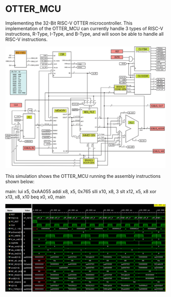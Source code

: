 # OTTER_MCU

Implementing the 32-Bit RISC-V OTTER microcontroller. This implementation of the OTTER_MCU can currently handle 3 types of RISC-V instructions, R-Type, I-Type, and B-Type, and will soon be able to handle all RISC-V instructions.

![OTTER_ARCHITECTURE](https://github.com/ryanleontini/OTTER/blob/main/imgs/OTTER_architecture_1_09.jpg?raw=true)

This simulation shows the OTTER_MCU running the assembly instructions shown below:

main: 	lui x5, 0xAA055
	addi x8, x5, 0x765
	slli x10, x8, 3
	slt x12, x5, x8
	xor x13, x8, x10
	beq x0, x0, main

![OTTER_SIMULATION](https://github.com/ryanleontini/OTTER/blob/main/imgs/miniOTTERsim.PNG?raw=true)
